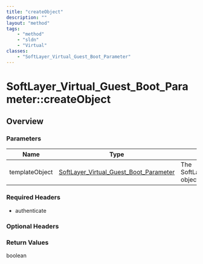 ```yaml
---
title: "createObject"
description: ""
layout: "method"
tags:
    - "method"
    - "sldn"
    - "Virtual"
classes:
    - "SoftLayer_Virtual_Guest_Boot_Parameter"
---
```

# SoftLayer_Virtual_Guest_Boot_Parameter::createObject
## Overview 


### Parameters 
|Name | Type | Description |
| --- | --- | --- |
|templateObject| <a href='/reference/datatypes/SoftLayer_Virtual_Guest_Boot_Parameter'>SoftLayer_Virtual_Guest_Boot_Parameter </a>| The SoftLayer_Virtual_Guest_Boot_Parameter object that you wish to create.|


### Required Headers
* authenticate

### Optional Headers

### Return Values
boolean

